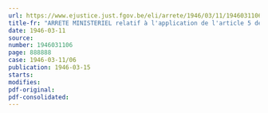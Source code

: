 ```yaml
---
url: https://www.ejustice.just.fgov.be/eli/arrete/1946/03/11/1946031106/justel
title-fr: "ARRETE MINISTERIEL relatif à l'application de l'article 5 de l'arrêté-loi du 15 novembre 1945, instituant un Fonds national d'Aide au Rééquipement ménager des Travailleurs"
date: 1946-03-11
source:
number: 1946031106
page: 888888
case: 1946-03-11/06
publication: 1946-03-15
starts:
modifies:
pdf-original:
pdf-consolidated:
---
```


